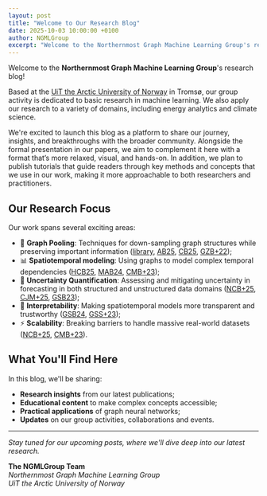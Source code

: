 ```yaml
---
layout: post
title: "Welcome to Our Research Blog"
date: 2025-10-03 10:00:00 +0100
author: NGMLGroup
excerpt: "Welcome to the Northernmost Graph Machine Learning Group's research blog! Here we share insights, breakthroughs, and stories behind our cutting-edge research in graph neural networks and machine learning."
---
```


Welcome to the **Northernmost Graph Machine Learning Group**'s research blog!

Based at the [UiT the Arctic University of Norway](https://en.uit.no/) in Tromsø, our group activity is dedicated to basic research in machine learning. 
We also apply our research to a variety of domains, including energy analytics and climate science.

We're excited to launch this blog as a platform to share our journey, insights, and breakthroughs with the broader community.
Alongside the formal presentation in our papers, we aim to complement it here with a format that’s more relaxed, visual, and hands-on. In addition, we plan to publish tutorials that guide readers through key methods and concepts that we use in our work, making it more approachable to both researchers and practitioners.

## Our Research Focus

Our work spans several exciting areas:

- 🎱 **Graph Pooling**: Techniques for down-sampling graph structures while preserving important information ([library](https://torch-geometric-pool.readthedocs.io/en/latest/), [AB25](https://arxiv.org/pdf/2409.05100?), [CB25](https://arxiv.org/abs/2501.09821), [GZB+22](https://arxiv.org/pdf/2110.05292));
- 📊 **Spatiotemporal modeling**: Using graphs to model complex temporal dependencies ([HCB25](https://openreview.net/forum?id=MHQXfiXsr3), [MAB24](https://arxiv.org/pdf/2402.10634), [CMB+23](https://ojs.aaai.org/index.php/AAAI/article/view/25880));
- 🎯 **Uncertainty Quantification**: Assessing and mitigating uncertainty in forecasting in both structured and unstructured data domains ([NCB+25](https://arxiv.org/abs/2510.05060), [CJM+25](https://arxiv.org/pdf/2502.09443), [GSB23](https://ieeexplore.ieee.org/stamp/stamp.jsp?arnumber=10360823));
- 🔬 **Interpretability**: Making spatiotemporal models more transparent and trustworthy ([GSB24](https://arxiv.org/pdf/2410.13469), [GSS+23](https://arxiv.org/pdf/2209.07926));
- ⚡ **Scalability**: Breaking barriers to handle massive real-world datasets ([NCB+25](https://arxiv.org/abs/2510.05060), [CMB+23](https://ojs.aaai.org/index.php/AAAI/article/view/25880)).

## What You'll Find Here

In this blog, we'll be sharing:

- **Research insights** from our latest publications;
- **Educational content** to make complex concepts accessible;
- **Practical applications** of graph neural networks;
- **Updates** on our group activities, collaborations and events.

---

*Stay tuned for our upcoming posts, where we'll dive deep into our latest research.*

**The NGMLGroup Team**  
*Northernmost Graph Machine Learning Group*  
*UiT the Arctic University of Norway*
